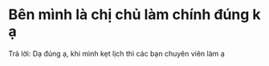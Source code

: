 # Bên mình là chị chủ làm chính đúng k ạ

Trả lời: Dạ đúng ạ, khi mình kẹt lịch thì các bạn chuyên viên làm ạ